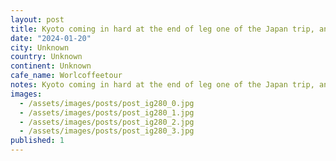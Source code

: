 ```yaml
---
layout: post
title: Kyoto coming in hard at the end of leg one of the Japan trip, another sneaky wine and coffee bar. #worlcoffeetour
date: "2024-01-20"
city: Unknown
country: Unknown
continent: Unknown
cafe_name: Worlcoffeetour
notes: Kyoto coming in hard at the end of leg one of the Japan trip, another sneaky wine and coffee bar. #worlcoffeetour
images:
  - /assets/images/posts/post_ig280_0.jpg
  - /assets/images/posts/post_ig280_1.jpg
  - /assets/images/posts/post_ig280_2.jpg
  - /assets/images/posts/post_ig280_3.jpg
published: 1
---
```

